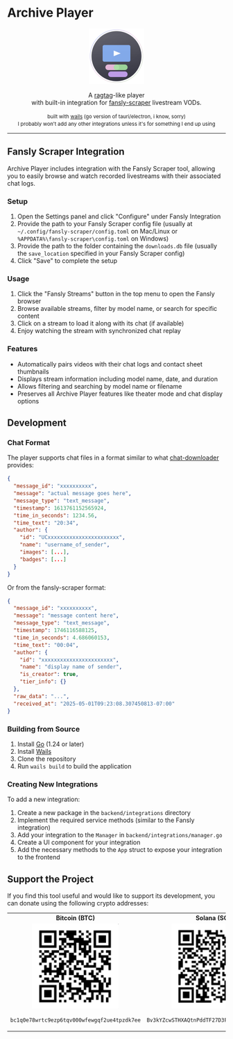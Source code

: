 # Archive Player

<p align="center">
  <img src="./build/appicon.png" alt="App Icon" width="128" height="128">
</p>

<p align="center">
  A <a href="https://archive.ragtag.moe/player">ragtag</a>-like player <br> with built-in integration for 
  <a href="https://github.com/agnosto/fansly-scraper">fansly-scraper</a> livestream VODs.
</p>
<p align="center">
    <small>built with <a href="https://wails.io">wails</a> (go version of tauri/electron, i know, sorry)</small>
    <br>
    <small>I probably won't add any other integrations unless it's for something I end up using</small>
</p>

---

## Fansly Scraper Integration

Archive Player includes integration with the Fansly Scraper tool, allowing you to easily browse and watch recorded livestreams with their associated chat logs.

### Setup

1. Open the Settings panel and click "Configure" under Fansly Integration
2. Provide the path to your Fansly Scraper config file (usually at `~/.config/fansly-scraper/config.toml` on Mac/Linux or `%APPDATA%\fansly-scraper\config.toml` on Windows)
3. Provide the path to the folder containing the `downloads.db` file (usually the `save_location` specified in your Fansly Scraper config)
4. Click "Save" to complete the setup

### Usage

1. Click the "Fansly Streams" button in the top menu to open the Fansly browser
2. Browse available streams, filter by model name, or search for specific content
3. Click on a stream to load it along with its chat (if available)
4. Enjoy watching the stream with synchronized chat replay

### Features

- Automatically pairs videos with their chat logs and contact sheet thumbnails
- Displays stream information including model name, date, and duration
- Allows filtering and searching by model name or filename
- Preserves all Archive Player features like theater mode and chat display options

## Development

### Chat Format

The player supports chat files in a format similar to what [chat-downloader](https://pypi.org/project/chat-downloader/) provides:

```json
{
  "message_id": "xxxxxxxxxx",
  "message": "actual message goes here",
  "message_type": "text_message",
  "timestamp": 1613761152565924,
  "time_in_seconds": 1234.56,
  "time_text": "20:34",
  "author": {
    "id": "UCxxxxxxxxxxxxxxxxxxxxxxx",
    "name": "username_of_sender",
    "images": [...],
    "badges": [...]
  }
}
```

Or from the fansly-scraper format:

```json
{
  "message_id": "xxxxxxxxxx",
  "message": "message content here",
  "message_type": "text_message",
  "timestamp": 1746116588125,
  "time_in_seconds": 4.686060153,
  "time_text": "00:04",
  "author": {
    "id": "xxxxxxxxxxxxxxxxxxxxxxx",
    "name": "display name of sender",
    "is_creator": true,
    "tier_info": {}
  },
  "raw_data": "...",
  "received_at": "2025-05-01T09:23:08.307450813-07:00"
}
```

### Building from Source

1. Install [Go](https://golang.org/doc/install) (1.24 or later)
2. Install [Wails](https://wails.io/docs/gettingstarted/installation)
3. Clone the repository
4. Run `wails build` to build the application

### Creating New Integrations

To add a new integration:

1. Create a new package in the `backend/integrations` directory
2. Implement the required service methods (similar to the Fansly integration)
3. Add your integration to the `Manager` in `backend/integrations/manager.go`
4. Create a UI component for your integration
5. Add the necessary methods to the `App` struct to expose your integration to the frontend

## Support the Project

If you find this tool useful and would like to support its development, you can donate using the following crypto addresses:

<table>
  <tr>
    <td align="center"><strong>Bitcoin (BTC)</strong></td>
    <td align="center"><strong>Solana (SOL)</strong></td>
  </tr>
  <tr>
    <td align="center">
      <img src="./assets/btc_qr.png" alt="Bitcoin QR Code" width="200"/>
      <p><code>bc1q0e78wrtc9ezp6tqv000wfewgqf2ue4tpzdk7ee</code></p>
    </td>
    <td align="center">
      <img src="./assets/sol_qr.png" alt="Solana QR Code" width="200"/>
      <p><code>Bv3kYZcwSTHXAQtnPddTF27D3F6Gc29v2MfFLqmGF6Gf</code></p>
    </td>
  </tr>
</table>
